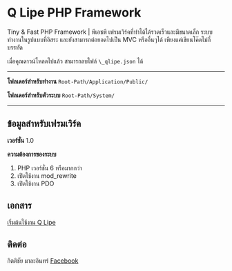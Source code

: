 # Q Lipe PHP Framework
Tiny &amp; Fast PHP Framework | พีเอชพี เฟรมเวิร์คที่ทำได้ได้รวดเร็วและมีขนาดเล็ก
ระบบทำงานในรูปแบบที่อิสระ และยังสามารถต่อยอดไปเป็น MVC หรืออื่นๆได้ เพียงแค่เขียนโค๊ดไม่กี่บรรทัด

เมื่อคุณดาวน์โหลดไปแล้ว สามารถลบไฟล์ `` \_qlipe.json `` ได้

---

**โฟลเดอร์สำหรับทำงาน** `` Root-Path/Application/Public/ ``

**โฟลเดอร์สำหรับตัวระบบ** `` Root-Path/System/ ``

---

## ข้อมูลสำหรับเฟรมเวิร์ค
**เวอร์ชั่น** 1.0

**ความต้องการของระบบ**
1. PHP เวอร์ชั่น 6 หรือมากกว่า
2. เปิดใช้งาน mod_rewrite
3. เปิดใช้งาน PDO

## เอกสาร
[เริ่มต้นใช้งาน Q Lipe](https://kittichai-malain.gitbook.io/q-lipe/)

## ติดต่อ
กิตติชัย มาละอินทร์ [Facebook](https://www.facebook.com/frammhe)
